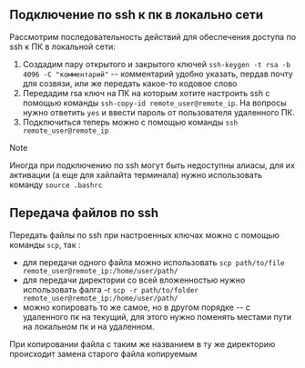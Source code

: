 ## Подключение по ssh к пк в локально сети
Рассмотрим последовательность действий для обеспечения доступа по ssh к ПК в локальной сети:
1) Создадим пару открытого и закрытого ключей `ssh-keygen -t rsa -b 4096 -C "комментарий"` -- комментарий удобно указать, пердав почту для созвязи, или же передать какое-то кодовое слово
2) Передадим rsa ключ на ПК на которым хотите настроить ssh c помощью команды `ssh-copy-id remote_user@remote_ip`. На вопросы нужно ответить `yes` и ввести пароль от пользователя удаленного ПК.
3) Подключиться теперь можно с помощью команды `ssh remote_user@remote_ip`

> [!NOTE]
> Иногда при подключению по ssh могут быть недоступны алиасы, для их активации (а еще для хайлайта терминала) нужно использовать команду `source .bashrc`

## Передача файлов по ssh
Передать файлы по ssh при настроенных ключах можно с помощью команды `scp`, так :
- для передачи одного файла можно использовать `scp path/to/file remote_user@remote_ip:/home/user/path/`
- для передачи директории со всей вложенностью нужно использовать фалга -r `scp -r path/to/folder remote_user@remote_ip:/home/user/path/`
- можно копировать то же самое, но в другом порядке -- с удаленного пк на текущий, для этого нужно поменять местами пути на локальном пк и на удаленном.

При копировании файла с таким же названием в ту же директорию происходит замена старого файла копируемым
